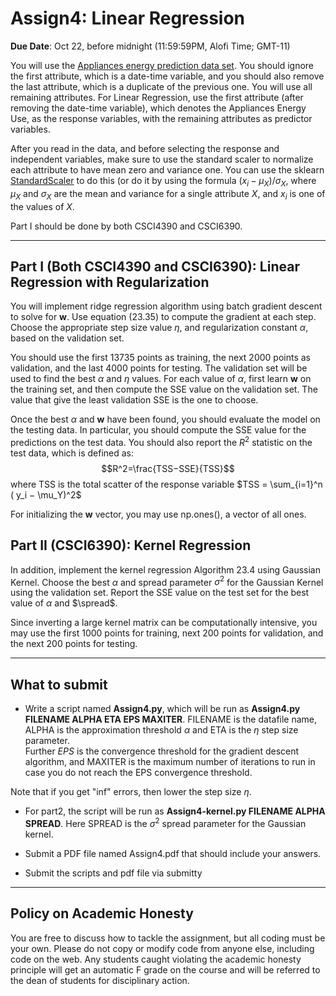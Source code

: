 <!--
.. title: CSCI4390-6390 Assign3
.. slug: dm_assign4
.. date: 2021-10-14 12:23:01 UTC-04:00
.. tags: 
.. category: 
.. link: 
.. description: 
.. has_math: True
.. type: text
-->

# Assign4:  Linear Regression

**Due Date**: Oct 22, before midnight (11:59:59PM, Alofi Time; GMT-11)


You will use the 
[Appliances energy prediction data set](https://archive.ics.uci.edu/ml/datasets/Appliances+energy+prediction#).
You should ignore the first attribute, which is a date-time variable,
and you should also remove the last attribute, which is a duplicate of
the previous one. You will use all remaining attributes.
For Linear Regression, use the first attribute (after removing the
date-time variable), which denotes the
Appliances Energy Use, as the response variables, with the remaining
attributes as predictor variables.

After you read in the data, and before selecting the response and
independent variables, make sure to use the standard scaler to normalize
each attribute to have mean zero and variance one. You can use the sklearn
[StandardScaler](https://scikit-learn.org/stable/modules/generated/sklearn.preprocessing.StandardScaler.html)
to do this (or do it by using the formula $(x_i-\mu_X)/\sigma_X$, where
$\mu_X$ and $\sigma_X$ are the mean and variance for a single
attribute $X$, and $x_i$ is one of the values of $X$. 

Part I should be done by both CSCI4390 and CSCI6390.

---

## Part I (Both CSCI4390 and CSCI6390): Linear Regression with Regularization

You will implement ridge regression algorithm using batch gradient descent 
to solve for $\mathbf{w}$. Use equation (23.35) to compute the gradient at
each step. Choose the appropriate step size value
$\eta$, and regularization constant $\alpha$, based on the validation set.

You should use the first 13735 points as training, the next 2000 points as
validation, and the last 4000 points for testing. 
The validation set will be used to find the best $\alpha$ and $\eta$
values. For each value of $\alpha$, first learn $\mathbf{w}$ on the
training set, and then compute the SSE value on the validation set.
The value that give the least validation SSE is the one to
choose. 

Once the best $\alpha$ and $\mathbf{w}$ have
been found, you should evaluate the model on the
testing data. In particular, you should compute the SSE value for the predictions on the test data.
You should also report the $R^2$ statistic on the test data, which is defined as: 
$$R^2=\frac{TSS−SSE}{TSS}$$
where TSS is the total scatter of the response variable 
$TSS = \sum_{i=1}^n ( y_i − \mu_Y)^2$

For initializing the $\mathbf{w}$ vector, you may use np.ones(), a vector of
all ones.

## Part II (CSCI6390): Kernel Regression

In addition, implement the kernel regression Algorithm 23.4 using Gaussian
Kernel. Choose the best $\alpha$ and spread parameter $\sigma^2$ for the
Gaussian Kernel using the validation set. Report the SSE value on the test
set for the best value of $\alpha$ and $\spread$. 

Since inverting a large kernel matrix can be computationally intensive, you
may use the first 1000 points for training, next 200 points for validation,
and the next 200 points for testing.

---

## What to submit

* Write a script named  **Assign4.py**, which will be run as
 **Assign4.py FILENAME ALPHA ETA EPS MAXITER**. FILENAME is the datafile name,  ALPHA is the
 approximation threshold $\alpha$ and ETA is the $\eta$ step size parameter.  
Further $EPS$ is the convergence threshold for the gradient descent
algorithm, and MAXITER is the maximum number of iterations to run in case
you do not reach the EPS convergence threshold.

Note that if you get "inf" errors, then lower the step size $\eta$.

* For part2, the script will be run as **Assign4-kernel.py FILENAME ALPHA
SPREAD**. Here SPREAD is the $\sigma^2$ spread parameter for the Gaussian
kernel.

* Submit a PDF file named Assign4.pdf that should include your answers.

* Submit the scripts and pdf file via submitty

---

## Policy on Academic Honesty

You are free to discuss how to tackle the assignment, but all coding
must be your own. Please do not copy or modify code from anyone else,
including code on the web. Any students caught violating the academic
honesty principle will get an automatic F grade on the course and will
be referred to the dean of students for disciplinary action.

